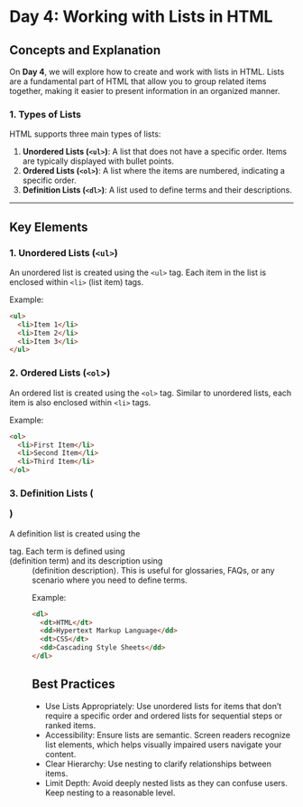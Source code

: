 # Day 4: Working with Lists in HTML

## Concepts and Explanation

On **Day 4**, we will explore how to create and work with lists in HTML. Lists are a fundamental part of HTML that allow you to group related items together, making it easier to present information in an organized manner.

### 1. Types of Lists

HTML supports three main types of lists:

1. **Unordered Lists (`<ul>`)**: A list that does not have a specific order. Items are typically displayed with bullet points.
2. **Ordered Lists (`<ol>`)**: A list where the items are numbered, indicating a specific order.
3. **Definition Lists (`<dl>`)**: A list used to define terms and their descriptions.

---

## Key Elements

### 1. Unordered Lists (`<ul>`)

An unordered list is created using the `<ul>` tag. Each item in the list is enclosed within `<li>` (list item) tags.

Example:

```html
<ul>
  <li>Item 1</li>
  <li>Item 2</li>
  <li>Item 3</li>
</ul>
```

### 2. Ordered Lists (`<ol`>)

An ordered list is created using the `<ol>` tag. Similar to unordered lists, each item is also enclosed within `<li>` tags.

Example:

```html
<ol>
  <li>First Item</li>
  <li>Second Item</li>
  <li>Third Item</li>
</ol>
```

### 3. Definition Lists (<dl>)

A definition list is created using the <dl> tag. Each term is defined using <dt> (definition term) and its description using <dd> (definition description).
This is useful for glossaries, FAQs, or any scenario where you need to define terms.

Example:

```html
<dl>
  <dt>HTML</dt>
  <dd>Hypertext Markup Language</dd>
  <dt>CSS</dt>
  <dd>Cascading Style Sheets</dd>
</dl>
```

## Best Practices

- Use Lists Appropriately: Use unordered lists for items that don’t require a specific order and ordered lists for sequential steps or ranked items.
- Accessibility: Ensure lists are semantic. Screen readers recognize list elements, which helps visually impaired users navigate your content.
- Clear Hierarchy: Use nesting to clarify relationships between items.
- Limit Depth: Avoid deeply nested lists as they can confuse users. Keep nesting to a reasonable level.
